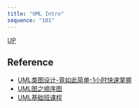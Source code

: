 ```yaml
---
title: "UML Intro"
sequence: "101"
---
```


[UP](/uml.html)

## Reference

- [UML类图设计-竟如此简单-1小时快速掌握](https://www.bilibili.com/video/BV1H84y1j7HQ/)
- [UML图之顺序图](https://www.bilibili.com/video/BV1vg4y1g7tb/)
- [UML基础班课程](https://www.bilibili.com/video/BV1oy4y1x7hF/)
